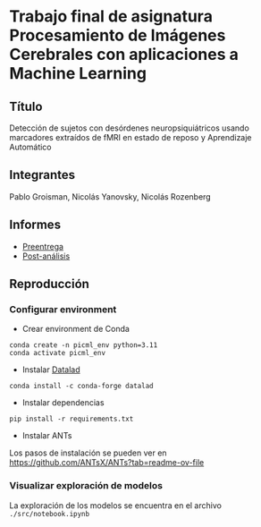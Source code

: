 # Trabajo final de asignatura Procesamiento de Imágenes Cerebrales con aplicaciones a Machine Learning

## Título

Detección de sujetos con desórdenes neuropsiquiátricos usando marcadores extraídos de fMRI en estado de reposo y Aprendizaje Automático

## Integrantes 

Pablo Groisman, Nicolás Yanovsky, Nicolás Rozenberg

## Informes

- [Preentrega](https://github.com/Nicopiwi/picml-1c2024-tp/blob/main/doc/pre.md)
- [Post-análisis](https://github.com/Nicopiwi/picml-1c2024-tp/blob/main/doc/post.md)

## Reproducción


### Configurar environment

- Crear environment de Conda

```
conda create -n picml_env python=3.11
conda activate picml_env
```

- Instalar [Datalad](https://www.datalad.org/)

```
conda install -c conda-forge datalad
```

- Instalar dependencias

```
pip install -r requirements.txt
```

- Instalar ANTs

Los pasos de instalación se pueden ver en https://github.com/ANTsX/ANTs?tab=readme-ov-file


### Visualizar exploración de modelos

La exploración de los modelos se encuentra en el archivo `./src/notebook.ipynb`
